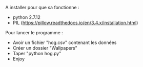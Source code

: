 A installer pour que sa fonctionne :
- python 2.7.12
- PIL (https://pillow.readthedocs.io/en/3.4.x/installation.html)

Pour lancer le programme :
- Avoir un fichier "hog.csv" contenant les données
- Créer un dossier "Wallpapers"
- Taper "python hog.py"
- Enjoy
